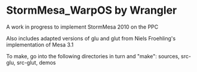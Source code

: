 # StormMesa_WarpOS by Wrangler

A work in progress to implement StormMesa 2010 on the PPC

Also includes adapted versions of glu and glut from Niels Froehling's implementation of Mesa 3.1

To make, go into the following directories in turn and "make": sources, src-glu, src-glut, demos
